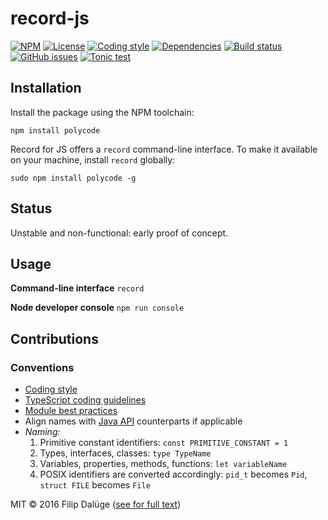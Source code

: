# record-js
[![NPM](https://img.shields.io/npm/v/polycode.svg?maxAge=2592000&style=flat-square)](https://www.npmjs.com/package/polycode)
[![License](https://img.shields.io/npm/l/polycode.svg?style=flat-square)](https://github.com/checle/record-js/blob/master/LICENSE)
[![Coding style](https://img.shields.io/badge/code%20style-standard-blue.svg?style=flat-square)](http://standardjs.com/)
[![Dependencies](https://img.shields.io/david/checle/record-js.svg?maxAge=2592000&style=flat-square)](https://david-dm.org/checle/record-js)
[![Build status](https://img.shields.io/travis/checle/record-js/master.svg?style=flat-square)](https://travis-ci.org/checle/record-js)
[![GitHub issues](https://img.shields.io/github/issues/checle/record-js.svg?style=flat-square)](https://github.com/checle/record-js/issues)
[![Tonic test](https://img.shields.io/badge/npm-test-brightgreen.svg?style=flat-square)](https://tonicdev.com/npm/polycode)

## Installation

Install the package using the NPM toolchain:

    npm install polycode

Record for JS offers a `record` command-line interface. To make it available on your machine, install `record` globally:

    sudo npm install polycode -g

## Status

Unstable and non-functional: early proof of concept.

## Usage

**Command-line interface** `record`

**Node developer console** `npm run console`

## Contributions

### Conventions

* [Coding style](https://github.com/feross/standard/blob/master/RULES.md)
* [TypeScript coding guidelines](https://github.com/Microsoft/TypeScript/wiki/Coding-guidelines)
* [Module best practices](https://github.com/mattdesl/module-best-practices)
* Align names with [Java API](https://docs.oracle.com/javase/7/docs/api/overview-summary.html) counterparts if applicable
* *Naming:*
  1. Primitive constant identifiers: `const PRIMITIVE_CONSTANT = 1`
  2. Types, interfaces, classes: `type TypeName`
  3. Variables, properties, methods, functions: `let variableName`
  4. POSIX identifiers are converted accordingly: `pid_t` becomes `Pid`, `struct FILE` becomes `File`

MIT © 2016 Filip Dalüge ([see for full text](./LICENSE))
